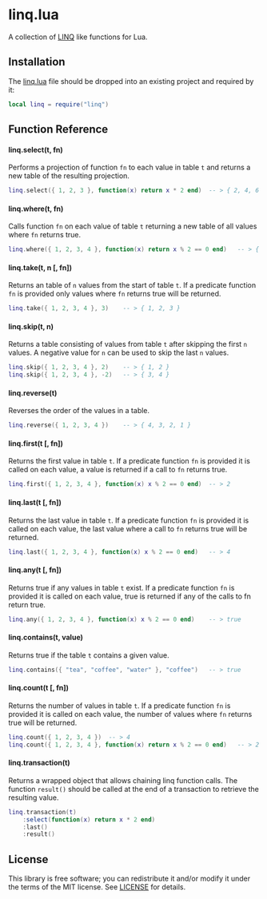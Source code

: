 # linq.lua

A collection of [LINQ](https://en.wikipedia.org/wiki/Language_Integrated_Query) like functions for Lua.


## Installation

The [linq.lua](linq.lua?raw=1) file should be dropped into an existing project
and required by it:

```lua
local linq = require("linq")
```


## Function Reference

#### linq.select(t, fn)
Performs a projection of function `fn` to each value in table `t` and returns a new table of the resulting projection.
```lua
linq.select({ 1, 2, 3 }, function(x) return x * 2 end)	-- > { 2, 4, 6 }
```

#### linq.where(t, fn)
Calls function `fn` on each value of table `t` returning a new table of all values where `fn` returns true.
```lua
linq.where({ 1, 2, 3, 4 }, function(x) return x % 2 == 0 end)	-- > { 2, 4 }
```

#### linq.take(t, n [, fn])
Returns an table of `n` values from the start of table `t`. If a predicate function `fn` is provided only values where `fn` returns true will be returned.
```lua
linq.take({ 1, 2, 3, 4 }, 3)	-- > { 1, 2, 3 }
```

#### linq.skip(t, n)
Returns a table consisting of values from table `t` after skipping the first `n` values.
A negative value for `n` can be used to skip the last `n` values.
```lua
linq.skip({ 1, 2, 3, 4 }, 2)	-- > { 1, 2 }
linq.skip({ 1, 2, 3, 4 }, -2)	-- > { 3, 4 }
```

#### linq.reverse(t)
Reverses the order of the values in a table.
```lua
linq.reverse({ 1, 2, 3, 4 })	-- > { 4, 3, 2, 1 }
```

#### linq.first(t [, fn])
Returns the first value in table `t`. If a predicate function `fn` is provided it is called on each value, a value is returned if a call to `fn` returns true.
```lua
linq.first({ 1, 2, 3, 4 }, function(x) x % 2 == 0 end)	-- > 2
```

#### linq.last(t [, fn])
Returns the last value in table `t`. If a predicate function `fn` is provided it is called on each value, the last value where a call to `fn` returns true will be returned.
```lua
linq.last({ 1, 2, 3, 4 }, function(x) x % 2 == 0 end)	-- > 4
```

#### linq.any(t [, fn])
Returns true if any values in table `t` exist. If a predicate function `fn` is provided it is called on each value, true is returned if any of the calls to fn return true.
```lua
linq.any({ 1, 2, 3, 4 }, function(x) x % 2 == 0 end)	-- > true
```

#### linq.contains(t, value)
Returns true if the table `t` contains a given value.
```lua
linq.contains({ "tea", "coffee", "water" }, "coffee")	-- > true
```

#### linq.count(t [, fn])
Returns the number of values in table `t`. If a predicate function `fn` is provided it is called on each value, the number of values where `fn` returns true will be returned.
```lua
linq.count({ 1, 2, 3, 4 })	-- > 4
linq.count({ 1, 2, 3, 4 }, function(x) return x % 2 == 0 end)	-- > 2
```

#### linq.transaction(t)
Returns a wrapped object that allows chaining linq function calls. The function `result()` should be called at the end of a transaction to retrieve the resulting value.
```lua
linq.transaction(t)
	:select(function(x) return x * 2 end)
	:last()
	:result()
```

## License

This library is free software; you can redistribute it and/or modify it under
the terms of the MIT license. See [LICENSE](LICENSE) for details.